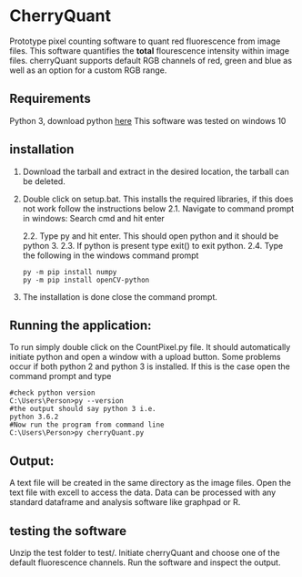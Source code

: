 # CherryQuant

Prototype pixel counting software to quant red fluorescence from image files. This software quantifies the **total** flourescence intensity within image files. cherryQuant supports default RGB channels of red, green and blue as well as an option for a custom RGB range.

## Requirements 
Python 3, download python [here](https://www.python.org/downloads/)
 This software was tested on windows 10
 
 ## installation
 
1. Download the tarball and extract in the desired location, the tarball can be deleted. 
2. Double click on setup.bat. This installs the required libraries, if this does not work follow the instructions below
   2.1. Navigate to command prompt in windows: Search cmd and hit enter
   
   2.2. Type py and hit enter. This should open python and it should be python 3. 
   2.3. If python is present type exit() to exit python. 
   2.4. Type the following in the windows command prompt 
   ```
   py -m pip install numpy  
   py -m pip install openCV-python
   
   ``` 
 3. The installation is done close the command prompt. 
          
## Running the application: 

To run simply double click on the CountPixel.py file. It should automatically initiate python and open a window with a upload button. Some problems occur if both python 2 and python 3 is installed. If this is the case open the command prompt and type 
```
#check python version
C:\Users\Person>py --version
#the output should say python 3 i.e.
python 3.6.2
#Now run the program from command line
C:\Users\Person>py cherryQuant.py

```
## Output:

A text file will be created in the same directory as the image files. Open the text file with excell to access the data. Data can be processed with any standard dataframe and analysis software like graphpad or R. 

## testing the software

Unzip the test folder to test/. Initiate cherryQuant and choose one of the default fluorescence channels. Run the software and inspect the output. 
